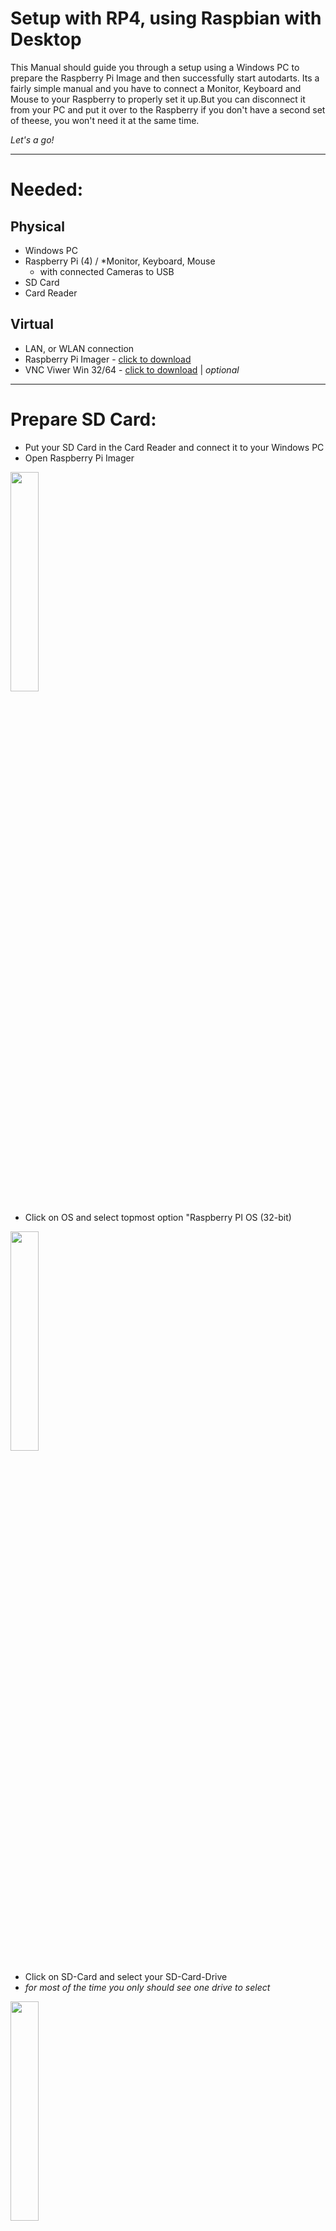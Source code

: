 # Setup with RP4, using Raspbian with Desktop

This Manual should guide you through a setup using a Windows PC to prepare the Raspberry Pi Image and then successfully start autodarts.
Its a fairly simple manual and you have to connect a Monitor, Keyboard and Mouse to your Raspberry to properly set it up.But you can disconnect it from your PC and put it over to the Raspberry if you don't have a second set of theese, you won't need it at the same time.

*Let's a go!*

___

# Needed:

## Physical
- Windows PC
- Raspberry Pi (4)  / *Monitor, Keyboard, Mouse
  - with connected Cameras to USB
- SD Card
- Card Reader

## Virtual
- LAN, or WLAN connection
- Raspberry Pi Imager - [click to download](https://downloads.raspberrypi.org/imager/imager_latest.exe)
- VNC Viwer Win 32/64 - [click to download](https://www.realvnc.com/download/file/viewer.files/VNC-Viewer-6.21.1109-Windows.exe) | *optional*

___

# Prepare SD Card:

- Put your SD Card in the Card Reader and connect it to your Windows PC
- Open Raspberry Pi Imager
<img src="images/piimager.jpg" width="30%" height="30%">

- Click on OS and select topmost option "Raspberry PI OS (32-bit)
<img src="images/piimageros.jpg" width="30%" height="30%">

- Click on SD-Card and select your SD-Card-Drive
- *for most of the time you only should see one drive to select*
<img src="images/piimagerdrive.jpg" width="30%" height="30%">

- Hit write!

This takes about 5 minutes, depending on your SD-Card and Card-Reader and if finished should tell you to take out the SD-Card
<img src="images/piimagefinished.jpg" width="30%" height="30%">

- Now you can insert it to your Raspberry Pi and fire it up.

___

# Prepare Linux Desktop:

- When your Raspberry Pi has started its greeting you with a friendly Setup-Wizard

<img src="images/piwiz.jpg" width="30%" height="30%">

- Make your way through this wizard and select your Wifi-Connection. Updates are not Mandatory at this point, as it would take some time and is not needed.
- Also you CAN change your Password, but unless you are sure how to use Linux and its console i would recommend to leave it as it is.

<img src="images/piwiz.jpg" width="30%" height="30%"> <img src="images/piwizcount.jpg" width="30%" height="30%"> <img src="images/piwizcountpw.jpg" width="30%" height="30%">
<img src="images/piwizwifi.jpg" width="30%" height="30%"> <img src="images/piwizupdate.jpg" width="30%" height="30%">

- After finishing the Setup-Wizard its absolutely mandatory to enable SSH first. This will be your connection to your Windows PC
- For this click on the Raspberry-Menu and got to "Preferences -> Raspberry Pi Configuration"
- In the configuration Window go to the "Interfaces"-Tab and enable SSH and if you like VNC
  - VNC is a virtual Desktop environment to be used with Windows *aka : nice to have feature*

<img src="images/piwizconfig.jpg" width="30%" height="30%"> <img src="images/piwizconfig2.jpg" width="30%" height="30%">

- Now you have finished your Linux and are able to control it from your Windows PC, or you can continue on this Raspberry Desktop
- As this is the Desktop Guide it continues on the Raspberry Pi Desktop

___

## Console work:

- Open up your Console / Command Prompt. Its the black little Button on the Start-Bar
<img src="images/console.jpg" width="30%" height="30%">

- It will open up and show you this prompt (depending on your username, if you had changed while setup)
<img src="images/consolep.jpg" width="30%" height="30%">

### Install OpenCV:
* Thanks to [this Guide](https://lindevs.com/install-precompiled-opencv-on-raspberry-pi/?fbclid=IwAR1sQwRH1FWbewNg4_Aomga-ZBbx3Di25C2mHrVqGTVxwiIKS31R0Pa8q5Y) i just had to copy it. *Shame on me*

- with open console type in, or copy over:

Download the .deb package from releases page of the repository:
```
wget https://github.com/prepkg/opencv-raspberrypi/releases/latest/download/opencv.deb
```
<img src="images/consoleocv1.jpg" width="30%" height="30%">

Execute the following command to install OpenCV:
```
sudo apt install -y ./opencv.deb
```
<img src="images/consoleocv2.jpg" width="30%" height="30%">

We can run opencv_version command to check version of OpenCV:
```
opencv_version
```
<img src="images/consoleocv3.jpg" width="30%" height="30%">

The .deb package is no longer needed, you can remove it:
```
rm -rf opencv.deb
```

- You have successfully installed OpenCV ( Ai - Camera - Future Shit)
- Next step is to install some USB - Utilities

### Install v4l-utils (and get your Camera-ID's):

- Open up your console and enter
```
sudo apt-get install v4l-utils
```
<img src="images/consoleov4l.jpg" width="30%" height="30%">

- after installing this you can list your USB-devices with the following command
```
v4l2-ctl --list-devices
```
<img src="images/consoleov4l2.jpg" width="30%" height="30%">

- Note down the first entry below your 3 cameras
  - In my case it's Video0 / Video 4 / Video2
  - Theese are your Camera ID's for later configuration in Board Manager

___

### Get Autodarts running

- Now your are ready to get the Autodarts - File
- Assuming you get your OK from the developer you should have the Download-Link
  - Otherwise contribute in the Discord Server and call out in the specific Channel that you are ready to go
  - You then will get the Download Link and your User-Credentials (aka: Board-ID and API-Key)
- In the console type follwing command:
```
wget *DOWNLAODLINK*
```



